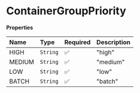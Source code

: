 # ContainerGroupPriority

**Properties**

| Name   | Type     | Required | Description |
| :----- | :------- | :------- | :---------- |
| HIGH   | `String` | ✅       | "high"      |
| MEDIUM | `String` | ✅       | "medium"    |
| LOW    | `String` | ✅       | "low"       |
| BATCH  | `String` | ✅       | "batch"     |
